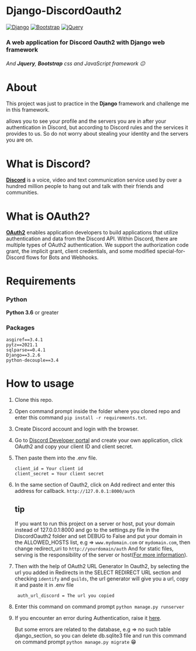 # Django-DiscordOauth2
[![Django](https://img.shields.io/badge/django-%23092E20.svg?style=for-the-badge&logo=django&logoColor=white)](https://www.djangoproject.com)
[![Bootstrap](https://img.shields.io/badge/bootstrap-%23563D7C.svg?style=for-the-badge&logo=bootstrap&logoColor=white)](https://getbootstrap.com)
[![jQuery](https://img.shields.io/badge/jquery-%230769AD.svg?style=for-the-badge&logo=jquery&logoColor=white)](https://jquery.com)

### A web application for Discord Oauth2 with **Django** web framework 
###### And **Jquery**, **Bootstrap** css and JavaScript framework 😐

# About
This project was just to practice in the **Django** framework and challenge me in this framework.

allows you to see your profile and the servers you are in after your authentication in Discord, but according to Discord rules and the services it provides to us. So do not worry about stealing your identity and the servers you are on.

# What is Discord?
[**Discord**](https://discord.com/company) is a voice, video and text communication service used by over a hundred million people to hang out and talk with their friends and communities.

# What is OAuth2?
[**OAuth2**](https://discord.com/developers/docs/topics/oauth2#oauth2) enables application developers to build applications that utilize authentication and data from the Discord API. Within Discord, there are multiple types of OAuth2 authentication. We support the authorization code grant, the implicit grant, client credentials, and some modified special-for-Discord flows for Bots and Webhooks.

# Requirements
  ### Python
  **Python 3.6** or greater
  ### Packages
    asgiref==3.4.1
    pytz==2021.1
    sqlparse==0.4.1
    Django==3.2.6
    python-decouple==3.4
 
 # How to usage
 1. Clone this repo.
 2. Open command prompt inside the folder where you cloned repo and enter this command `pip install -r requirements.txt`.
 3. Create Discord account and login with the browser.
 4. Go to [Discord Developer portal](https://discord.com/developers/applications) and create your own application, click OAuth2 and copy your client ID and client secret.
 5. Then paste them into the .env file.
      
        client_id = Your client id
        client_secret = Your client secret
6. In the same section of Oauth2, click on Add redirect and enter this address for callback.
    `http://127.0.0.1:8000/auth`
    ## tip
    If you want to run this project on a server or host, put your domain instead of 127.0.0.1:8000 and go to the settings.py file in the DiscordOauth2 folder and set DEBUG to       False and put your domain in the ALLOWED_HOSTS list, e.g => `www.mydomain.com` or `mydomain.com`, then change redirect_uri to `http://yourdomain/auth`
    And for static files, serving is the responsibility of the server or host([For more information](https://docs.djangoproject.com/en/3.2/howto/static-files/deployment)).
    
7. Then with the help of OAuth2 URL Generator In Oauth2, by selecting the url you added in Redirects in the SELECT REDIRECT URL section and checking `identify` and `guilds`, the    url generator will give you a url, copy it and paste it in .env file
        
        auth_url_discord = The url you copied
        
8. Enter this command on command prompt `python manage.py runserver`
9. If you encounter an error during Authentication, raise it [here](https://github.com/TShoKT/Django-DiscordOauth2/issues).
    
    But some errors are related to the database, e.g => no such table django_section, so you can delete db.sqlite3 file and run this command on command prompt `python manage.py migrate` 😁

